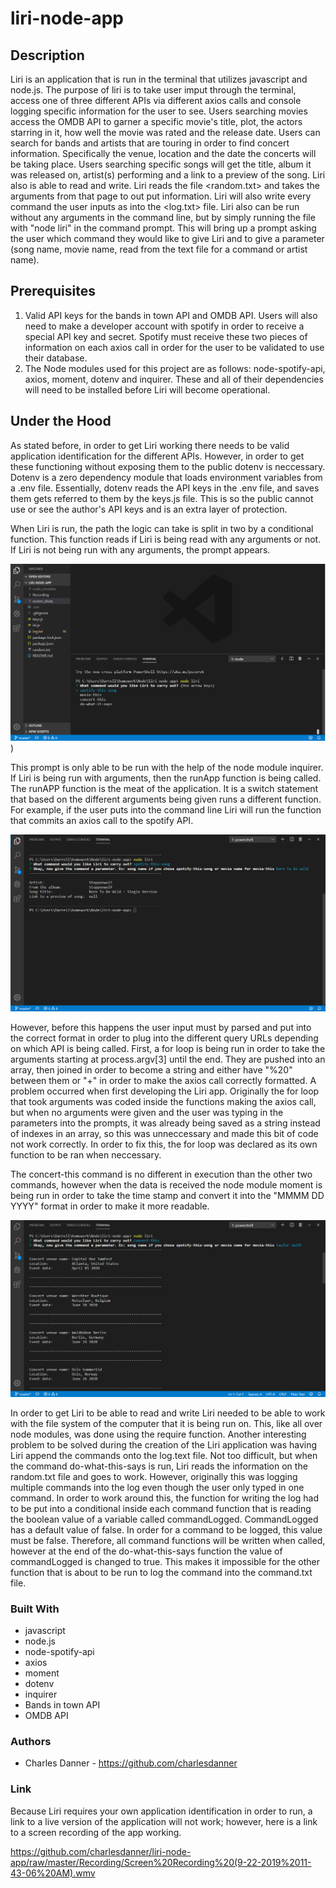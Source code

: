 # liri-node-app

## Description

Liri is an application that is run in the terminal that utilizes javascript and node.js. The purpose of liri is to take user imput through the terminal, access one of three different APIs via different axios calls and console logging specific information for the user to see. Users searching movies access the OMDB API to garner a specific movie's title, plot, the actors starring in it, how well the movie was rated and the release date. Users can search for bands and artists that are touring in order to find concert information. Specifically the venue, location and the date the concerts will be taking place. Users searching specific songs will get the title, album it was released on, artist(s) performing and a link to a preview of the song. Liri also is able to read and write. Liri reads the file <random.txt> and takes the arguments from that page to out put information. Liri will also write every command the user inputs as into the <log.txt> file. Liri also can be run without any arguments in the command line, but by simply running the file with "node liri" in the command prompt. This will bring up a prompt asking the user which command they would like to give Liri and to give a parameter (song name, movie name, read from the text file for a command or artist name). 

## Prerequisites

1. Valid API keys for the bands in town API and OMDB API. Users will also need to make a developer account with spotify in order to receive a special API key and secret. Spotify must receive these two pieces of information on each axios call in order for the user to be validated to use their database. 
2. The Node modules used for this project are as follows: node-spotify-api, axios, moment, dotenv and inquirer. These and all of their dependencies will need to be installed before Liri will become operational.

## Under the Hood

As stated before, in order to get Liri working there needs to be valid application identification for the different APIs. However, in order to get these functioning without exposing them to the public dotenv is neccessary. Dotenv is a zero dependency module that loads environment variables from a .env file. Essentially, dotenv reads the API keys in the .env file, and saves them gets referred to them by the keys.js file. This is so the public cannot use or see the author's API keys and is an extra layer of protection.

When Liri is run, the path the logic can take is split in two by a conditional function. This function reads if Liri is being read with any arguments or not. If Liri is not being run with any arguments, the prompt appears. 

![image](https://github.com/charlesdanner/liri-node-app/blob/master/screen_shots/LiriSelectAction.png)
)

This prompt is only able to be run with the help of the node module inquirer. If Liri is being run with arguments, then the runApp function is being called. The runAPP function is the meat of the application. It is a switch statement that based on the different arguments being given runs a different function. For example, if the user puts into the command line <node liri spotify-this-song born to be wild> Liri will run the function that commits an axios call to the spotify API. 

![image](https://github.com/charlesdanner/liri-node-app/blob/master/screen_shots/LiriFindSongInfo.png)
  
However, before this happens the user input must by parsed and put into the correct format in order to plug into the different query URLs depending on which API is being called. First, a for loop is being run in order to take the arguments starting at process.argv[3] until the end. They are pushed into an array, then joined in order to become a string and either have "%20" between them or "+" in order to make the axios call correctly formatted. A problem occurred when first developing the Liri app. Originally the for loop that took arguments was coded inside the functions making the axios call, but when no arguments were given and the user was typing in the parameters into the prompts, it was already being saved as a string instead of indexes in an array, so this was unneccessary and made this bit of code not work correctly. In order to fix this, the for loop was declared as its own function to be ran when neccessary. 
  
The concert-this command is no different in execution than the other two commands, however when the data is received the node module moment is being run in order to take the time stamp and convert it into the "MMMM DD YYYY" format in order to make it more readable. 

![image](https://github.com/charlesdanner/liri-node-app/blob/master/screen_shots/LiriFindConcertInfo.png)
  
In order to get Liri to be able to read and write Liri needed to be able to work with the file system of the computer that it is being run on. This, like all over node modules, was done using the require function. Another interesting problem to be solved during the creation of the Liri application was having Liri append the commands onto the log.text file. Not too difficult, but when the command do-what-this-says is run, Liri reads the information on the random.txt file and goes to work. However, originally this was logging multiple commands into the log even though the user only typed in one command. In order to work around this, the function for writing the log had to be put into a conditional inside each command function that is reading the boolean value of a variable called commandLogged. CommandLogged has a default value of false. In order for a command to be logged, this value must be false. Therefore, all command functions will be written when called, however at the end of the do-what-this-says function the value of commandLogged is changed to true. This makes it impossible for the other function that is about to be run to log the command into the command.txt file.

### Built With

* javascript
* node.js
* node-spotify-api
* axios
* moment
* dotenv
* inquirer
* Bands in town API
* OMDB API

### Authors

* Charles Danner - https://github.com/charlesdanner

### Link 

Because Liri requires your own application identification in order to run, a link to a live version of the application will not work; however, here is a link to a screen recording of the app working. 

https://github.com/charlesdanner/liri-node-app/raw/master/Recording/Screen%20Recording%20(9-22-2019%2011-43-06%20AM).wmv
